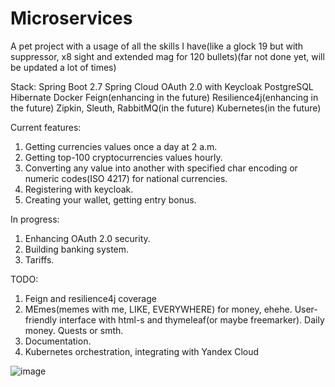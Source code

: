 # Microservices
A pet project with a usage of all the skills I have(like a glock 19 but with suppressor, x8 sight and extended mag for 120 bullets)(far not done yet, will be updated a lot of times)

Stack:
Spring Boot 2.7
Spring Cloud
OAuth 2.0 with Keycloak
PostgreSQL
Hibernate
Docker
Feign(enhancing in the future)
Resilience4j(enhancing in the future)
Zipkin, Sleuth, RabbitMQ(in the future)
Kubernetes(in the future)


Current features:
1. Getting currencies values once a day at 2 a.m.
2. Getting top-100 cryptocurrencies values hourly.
3. Converting any value into another with specified char encoding or numeric codes(ISO 4217) for national currencies.
4. Registering with keycloak.
5. Creating your wallet, getting entry bonus.

In progress:
1. Enhancing OAuth 2.0 security.
2. Building banking system.
3. Tariffs.

TODO:
1. Feign and resilience4j coverage
2. MEmes(memes with me, LIKE, EVERYWHERE) for money, ehehe. User-friendly interface with html-s and thymeleaf(or maybe freemarker). Daily money. Quests or smth.
3. Documentation.
4. Kubernetes orchestration, integrating with Yandex Cloud


![image](https://user-images.githubusercontent.com/89610640/210271793-dc81f3ba-9e11-48d8-999f-85f1515c0bc3.png)
